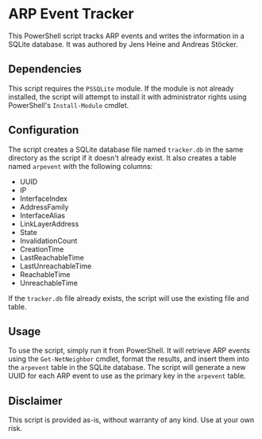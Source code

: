<!DOCTYPE html>
<html>
  <head>
  </head>
  <body>
    <h1>ARP Event Tracker</h1>
    <p>This PowerShell script tracks ARP events and writes the information in a SQLite database. It was authored by Jens Heine and Andreas Stöcker.</p>
    <h2>Dependencies</h2>
    <p>This script requires the <code>PSSQLite</code> module. If the module is not already installed, the script will attempt to install it with administrator rights using PowerShell's <code>Install-Module</code> cmdlet.</p>
    <h2>Configuration</h2>
    <p>The script creates a SQLite database file named <code>tracker.db</code> in the same directory as the script if it doesn't already exist. It also creates a table named <code>arpevent</code> with the following columns:</p>
    <ul>
      <li>UUID</li>
      <li>IP</li>
      <li>InterfaceIndex</li>
      <li>AddressFamily</li>
      <li>InterfaceAlias</li>
      <li>LinkLayerAddress</li>
      <li>State</li>
      <li>InvalidationCount</li>
      <li>CreationTime</li>
      <li>LastReachableTime</li>
      <li>LastUnreachableTime</li>
      <li>ReachableTime</li>
      <li>UnreachableTime</li>
    </ul>
    <p>If the <code>tracker.db</code> file already exists, the script will use the existing file and table.</p>
    <h2>Usage</h2>
    <p>To use the script, simply run it from PowerShell. It will retrieve ARP events using the <code>Get-NetNeighbor</code> cmdlet, format the results, and insert them into the <code>arpevent</code> table in the SQLite database. The script will generate a new UUID for each ARP event to use as the primary key in the <code>arpevent</code> table.</p>
    <h2>Disclaimer</h2>
    <p>This script is provided as-is, without warranty of any kind. Use at your own risk.</p>
  </body>
</html>
